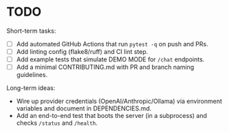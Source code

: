 # TODO

Short-term tasks:

- [ ] Add automated GitHub Actions that run `pytest -q` on push and PRs.
- [ ] Add linting config (flake8/ruff) and CI lint step.
- [ ] Add example tests that simulate DEMO MODE for `/chat` endpoints.
- [ ] Add a minimal CONTRIBUTING.md with PR and branch naming guidelines.

Long-term ideas:

- Wire up provider credentials (OpenAI/Anthropic/Ollama) via environment variables and document in DEPENDENCIES.md.
- Add an end-to-end test that boots the server (in a subprocess) and checks `/status` and `/health`.
